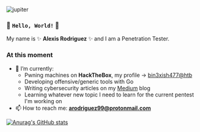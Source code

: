 ![jupiter](https://inteng-storage.s3.amazonaws.com/img/iea/3ROaVZlnGv/sizes/jupiter-secrets-dark-matter_md.jpg)

### 👋 `Hello, World!` 👋

My name is ✨ **Alexis Rodriguez** ✨ and I am a Penetration Tester.

### At this moment
- 🌱 I’m currently:
  - Pwning machines on **HackTheBox**, my profile -> [bin3xish477@htb](https://app.hackthebox.com/profile/264210)
  - Developing offensive/generic tools with Go
  - Writing cybersecurity articles on my [Medium](https://bin3xish477.medium.com/) blog
  - Learning whatever new topic I need to learn for the current pentest I'm working on
- 📫 How to reach me: **arodriguez99@protonmail.com**

[![Anurag's GitHub stats](https://github-readme-stats.vercel.app/api?username=bin3xish477&hide=contribs,issues&show_icons=true&theme=dracula)](https://github.com/bin3xish477/github-readme-stats)
